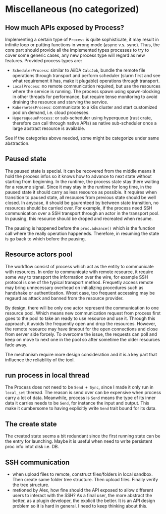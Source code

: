 # Miscellaneous (no categorized)

## How much APIs exposed by Process?

Implementing a certain type of `Process` is quite sophisticate, it may result in infinite loop or putting functions in wrong mode (async v.s. sync).
Thus, the core part should provide all the implemented types processes to try to cover some generic cases, any new process type will regard as new features.
Provided process types are:
- `SchedulerProcess`: similar to AiiDA `CalcJob`, bundle the remote file operations through transport and perform scheduler (slurm first and see what requirement it has, make it plugable) operations through transport.
- `LocalProcess`: no remote communication required, but use the resources where the service is running. The process spawn using spawn-blocking in other threads for performance, but require tense monitoring to avoid draining the resource and starving the service.
- `KubernetesProcess`: communicate to a k8s cluster and start customized pod on demand, i.e. cloud processes.
- `HyperequeueProcess`: or sub-scheduler using hyperqueue (rust crate, therefore can call through native APIs) as native sub-scheduler once a large abstract resource is available. 

See if the categories above needed, some might be categorize under same abstraction.

## Paused state

The paused state is special.
It can be recovered from the middle means it hold the process infos so it knows how to advance to next state without starting from beginning.
In the runtime, the process state stay there waiting for a resume signal. 
Since it may stay in the runtime for long time, in the paused state it should carry as less resource as possible. 
It requires when transition to paused state, all resouces from previous state should be well closed.
In anycase, it should be gaurenteed by between state transition, no resources should be carried over. 
For example, if the process need SSH communication over a SSH transport through an actor in the transport pool.
In pausing, this resource should be droped and recreated when resume.

The pausing is happened before the `proc.advance()` which is the function call where the really operation happeneds.
Therefore, in resuming the state is go back to which before the pausing.

## Resource actors pool

The workflow consist of process which act as the entity to communicate with resources. 
In order to communicate with remote resource, it require some way to transport the information over the wire, for example SSH protocol is one of the typical transport method.
Frequetly access remote may bring unnecessary overhead on initializing procedures such as handshake or authentication. 
Wrost case, too frequent accessing may be regaurd as attack and banned from the resource provider. 

By design, there will be only one actor represent the communication to one resource pool. 
Which means new communication request from process first goes to the pool to take an ready to use resource and use it.
Through this approach, it avoids the frequently open and drop the resources.
However, the remote resource may have timeout for the open connections and close from server side forcely. 
To overcome the issue, the requests can poll and keep on move to next one in the pool so after sometime the older resources fade away.

The mechanism require more design consideration and it is a key part that influence the reliability of the tool.

## run process in local thread

The Process does not need to be `Send + Sync`, since I made it only run in `local_set` theread. 
The reason is send over can be expensive when process carry a lot of data.
Meanwhile, process is `Send` means the type of its inner data it carries needs to be `Send`, for instance the input and output. 
This make it cumbersome to having explicitly write `Send` trait bound for its data.

## The create state

The created state seems a bit redundant since the first running state can be the entry for launching.
Maybe it is useful when need to write persistent proc info intot disk i.e. DB.

## SSH communication

- when upload files to remote, construct files/folders in local sandbox. Then create same folder tree structure. Then upload files. Finally verify the tree structure.
- metioned by Alex, how fine should the API exposed to allow different users to interact with the SSH? As a final user, the more abstract the better, as a plugin developer, the explicit the better. It is an API design problem so it is hard in general. I need to keep thinking about this.

